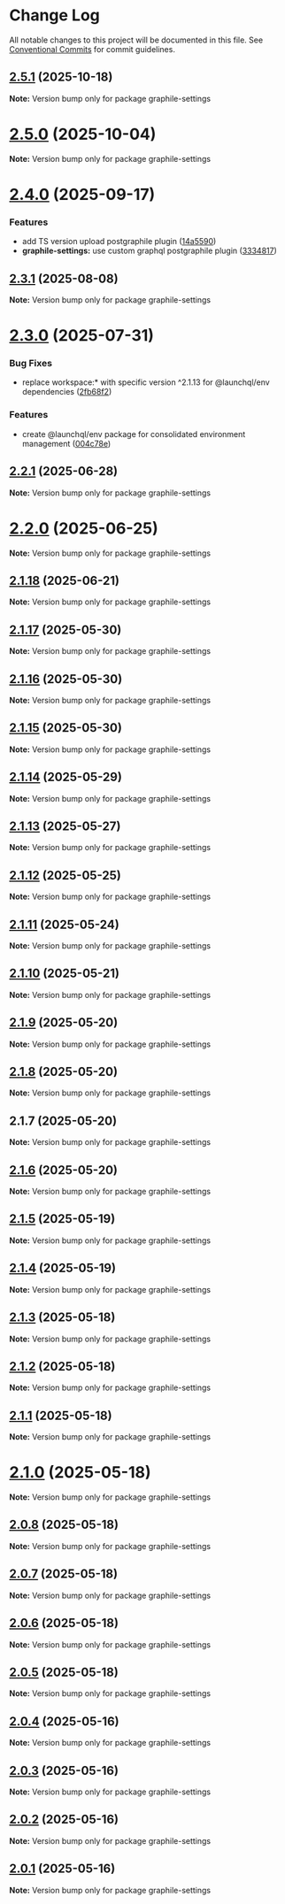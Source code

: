 # Change Log

All notable changes to this project will be documented in this file.
See [Conventional Commits](https://conventionalcommits.org) for commit guidelines.

## [2.5.1](https://github.com/launchql/launchql/compare/graphile-settings@2.5.0...graphile-settings@2.5.1) (2025-10-18)

**Note:** Version bump only for package graphile-settings





# [2.5.0](https://github.com/launchql/launchql/compare/graphile-settings@2.4.0...graphile-settings@2.5.0) (2025-10-04)

**Note:** Version bump only for package graphile-settings





# [2.4.0](https://github.com/launchql/launchql/compare/graphile-settings@2.3.1...graphile-settings@2.4.0) (2025-09-17)


### Features

* add TS version upload postgraphile plugin ([14a5590](https://github.com/launchql/launchql/commit/14a559046bb079702ee7d0fda0ec292da04feb50))
* **graphile-settings:** use custom graphql postgraphile plugin ([3334817](https://github.com/launchql/launchql/commit/3334817ae26a508351cc7bc43ee8b72cd015d582))





## [2.3.1](https://github.com/launchql/launchql/compare/graphile-settings@2.3.0...graphile-settings@2.3.1) (2025-08-08)

**Note:** Version bump only for package graphile-settings





# [2.3.0](https://github.com/launchql/launchql/compare/graphile-settings@2.2.1...graphile-settings@2.3.0) (2025-07-31)


### Bug Fixes

* replace workspace:* with specific version ^2.1.13 for @launchql/env dependencies ([2fb68f2](https://github.com/launchql/launchql/commit/2fb68f247fd2aa9d966bafe19986db016c2be3c3))


### Features

* create @launchql/env package for consolidated environment management ([004c78e](https://github.com/launchql/launchql/commit/004c78e87ceddfc2d0a3f74e79affe13c8a628d1))





## [2.2.1](https://github.com/launchql/launchql/compare/graphile-settings@2.2.0...graphile-settings@2.2.1) (2025-06-28)

**Note:** Version bump only for package graphile-settings





# [2.2.0](https://github.com/launchql/launchql/compare/graphile-settings@2.1.18...graphile-settings@2.2.0) (2025-06-25)

**Note:** Version bump only for package graphile-settings





## [2.1.18](https://github.com/launchql/launchql/compare/graphile-settings@2.1.17...graphile-settings@2.1.18) (2025-06-21)

**Note:** Version bump only for package graphile-settings





## [2.1.17](https://github.com/launchql/launchql/compare/graphile-settings@2.1.16...graphile-settings@2.1.17) (2025-05-30)

**Note:** Version bump only for package graphile-settings





## [2.1.16](https://github.com/launchql/launchql/compare/graphile-settings@2.1.15...graphile-settings@2.1.16) (2025-05-30)

**Note:** Version bump only for package graphile-settings





## [2.1.15](https://github.com/launchql/launchql/compare/graphile-settings@2.1.14...graphile-settings@2.1.15) (2025-05-30)

**Note:** Version bump only for package graphile-settings





## [2.1.14](https://github.com/launchql/launchql/compare/graphile-settings@2.1.13...graphile-settings@2.1.14) (2025-05-29)

**Note:** Version bump only for package graphile-settings





## [2.1.13](https://github.com/launchql/launchql/compare/graphile-settings@2.1.12...graphile-settings@2.1.13) (2025-05-27)

**Note:** Version bump only for package graphile-settings





## [2.1.12](https://github.com/launchql/launchql/compare/graphile-settings@2.1.11...graphile-settings@2.1.12) (2025-05-25)

**Note:** Version bump only for package graphile-settings





## [2.1.11](https://github.com/launchql/launchql/compare/graphile-settings@2.1.10...graphile-settings@2.1.11) (2025-05-24)

**Note:** Version bump only for package graphile-settings





## [2.1.10](https://github.com/launchql/launchql/compare/graphile-settings@2.1.9...graphile-settings@2.1.10) (2025-05-21)

**Note:** Version bump only for package graphile-settings





## [2.1.9](https://github.com/launchql/launchql/compare/graphile-settings@2.1.8...graphile-settings@2.1.9) (2025-05-20)

**Note:** Version bump only for package graphile-settings





## [2.1.8](https://github.com/launchql/launchql/compare/graphile-settings@2.1.7...graphile-settings@2.1.8) (2025-05-20)

**Note:** Version bump only for package graphile-settings





## 2.1.7 (2025-05-20)

**Note:** Version bump only for package graphile-settings





## [2.1.6](https://github.com/launchql/launchql/compare/graphile-settings@2.1.5...graphile-settings@2.1.6) (2025-05-20)

**Note:** Version bump only for package graphile-settings





## [2.1.5](https://github.com/launchql/launchql/compare/graphile-settings@2.1.4...graphile-settings@2.1.5) (2025-05-19)

**Note:** Version bump only for package graphile-settings





## [2.1.4](https://github.com/launchql/launchql/compare/graphile-settings@2.1.3...graphile-settings@2.1.4) (2025-05-19)

**Note:** Version bump only for package graphile-settings





## [2.1.3](https://github.com/launchql/launchql/compare/graphile-settings@2.1.2...graphile-settings@2.1.3) (2025-05-18)

**Note:** Version bump only for package graphile-settings





## [2.1.2](https://github.com/launchql/launchql/compare/graphile-settings@2.1.1...graphile-settings@2.1.2) (2025-05-18)

**Note:** Version bump only for package graphile-settings





## [2.1.1](https://github.com/launchql/launchql/compare/graphile-settings@2.1.0...graphile-settings@2.1.1) (2025-05-18)

**Note:** Version bump only for package graphile-settings





# [2.1.0](https://github.com/launchql/launchql/compare/graphile-settings@2.0.8...graphile-settings@2.1.0) (2025-05-18)

**Note:** Version bump only for package graphile-settings





## [2.0.8](https://github.com/launchql/launchql/compare/graphile-settings@2.0.7...graphile-settings@2.0.8) (2025-05-18)

**Note:** Version bump only for package graphile-settings





## [2.0.7](https://github.com/launchql/launchql/compare/graphile-settings@2.0.6...graphile-settings@2.0.7) (2025-05-18)

**Note:** Version bump only for package graphile-settings





## [2.0.6](https://github.com/launchql/launchql/compare/graphile-settings@2.0.5...graphile-settings@2.0.6) (2025-05-18)

**Note:** Version bump only for package graphile-settings





## [2.0.5](https://github.com/launchql/launchql/compare/graphile-settings@2.0.4...graphile-settings@2.0.5) (2025-05-18)

**Note:** Version bump only for package graphile-settings





## [2.0.4](https://github.com/launchql/launchql/compare/graphile-settings@2.0.3...graphile-settings@2.0.4) (2025-05-16)

**Note:** Version bump only for package graphile-settings





## [2.0.3](https://github.com/launchql/launchql/compare/graphile-settings@2.0.2...graphile-settings@2.0.3) (2025-05-16)

**Note:** Version bump only for package graphile-settings





## [2.0.2](https://github.com/launchql/launchql/compare/graphile-settings@2.0.1...graphile-settings@2.0.2) (2025-05-16)

**Note:** Version bump only for package graphile-settings





## [2.0.1](https://github.com/launchql/launchql/compare/graphile-settings@1.1.3...graphile-settings@2.0.1) (2025-05-16)

**Note:** Version bump only for package graphile-settings
